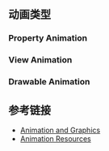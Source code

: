 ## 动画类型
### Property Animation

### View Animation

### Drawable Animation

## 参考链接
- [Animation and Graphics](https://developer.android.com/guide/topics/graphics/index.html)
- [Animation Resources](https://developer.android.com/guide/topics/resources/animation-resource.html#Property)
